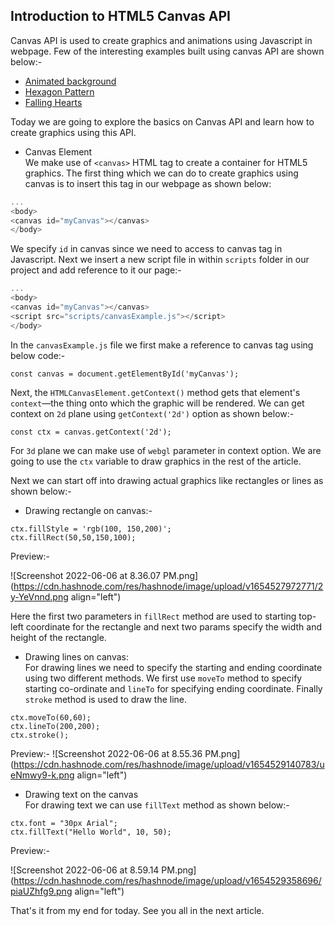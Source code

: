 ## Introduction to HTML5 Canvas API

Canvas API is used to create graphics and animations using Javascript in webpage. Few of the interesting examples built using canvas API are shown below:-


- [Animated background](https://codepen.io/MarcoGuglielmelli/pen/ExGYae)
- [Hexagon Pattern](https://codepen.io/towc/pen/mJzOWJ)
- [Falling Hearts](https://codepen.io/at80/pen/kyOdeK)

Today we are going to explore the basics on Canvas API and learn how to create graphics using this API.

- Canvas Element      
We make use of `<canvas>` HTML tag to create a container for HTML5 graphics. The first thing which we can do to create graphics using canvas is to insert this tag in our webpage as shown below:


```javascript
...
<body>
<canvas id="myCanvas"></canvas>
</body>
```

We specify `id` in canvas since we need to access to canvas tag in Javascript. Next we insert a new script file in within `scripts` folder in our project and add reference to it our page:-
```javascript
...
<body>
<canvas id="myCanvas"></canvas>
<script src="scripts/canvasExample.js"></script>
</body>
```

In the `canvasExample.js` file we first make a reference to canvas tag using below code:-

```
const canvas = document.getElementById('myCanvas');
```
Next, the `HTMLCanvasElement.getContext()` method gets that element's `context`—the thing onto which the graphic will be rendered. We can get context on `2d` plane using `getContext('2d')` option as shown below:-

```
const ctx = canvas.getContext('2d');
```
For `3d` plane we can make use of `webgl` parameter in context option. We are going to use the `ctx` variable to draw graphics in the rest of the article.

Next we can start off into drawing actual graphics like rectangles or lines as shown below:-


-  Drawing rectangle on canvas:-

```
ctx.fillStyle = 'rgb(100, 150,200)';
ctx.fillRect(50,50,150,100);
```

Preview:-

![Screenshot 2022-06-06 at 8.36.07 PM.png](https://cdn.hashnode.com/res/hashnode/image/upload/v1654527972771/2y-YeVnnd.png align="left")

Here the first two parameters in `fillRect` method are used to starting top-left coordinate for the rectangle and next two params specify the width and height of the rectangle.

 
- Drawing lines on canvas:   
For drawing lines we need to specify the starting and ending coordinate using two different methods.
We first use `moveTo` method to specify starting co-ordinate and `lineTo` for specifying ending coordinate. Finally `stroke` method is used to draw the line.

```
ctx.moveTo(60,60);
ctx.lineTo(200,200);
ctx.stroke();
```
Preview:-
![Screenshot 2022-06-06 at 8.55.36 PM.png](https://cdn.hashnode.com/res/hashnode/image/upload/v1654529140783/ueNmwy9-k.png align="left")

- Drawing text on the canvas       
For drawing text we can use `fillText` method as shown below:-
```
ctx.font = "30px Arial";
ctx.fillText("Hello World", 10, 50);
```

Preview:-

![Screenshot 2022-06-06 at 8.59.14 PM.png](https://cdn.hashnode.com/res/hashnode/image/upload/v1654529358696/piaUZhfg9.png align="left")

That's it from my end for today. See you all in the next article.



